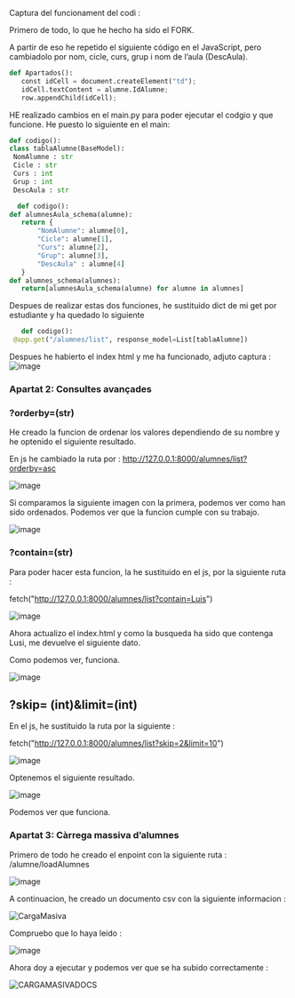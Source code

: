 Captura del funcionament del codi : 



Primero de todo, lo que he hecho ha sido el FORK.

A partir de eso he repetido el siguiente código en el JavaScript, pero cambiadolo por nom, cicle, curs, grup i nom de l’aula (DescAula).
 

```python
def Apartados():
   const idCell = document.createElement("td");
   idCell.textContent = alumne.IdAlumne;
   row.appendChild(idCell); 
```

HE realizado cambios en el main.py para poder ejecutar el codgio y que funcione. 
He puesto lo siguiente en el main: 

   ```python
   def codigo():
   class tablaAlumne(BaseModel):
    NomAlumne : str
    Cicle : str
    Curs : int
    Grup : int
    DescAula : str
```

 ```python
   def codigo():
def alumnesAula_schema(alumne):
    return {
        "NomAlumne": alumne[0],
        "Cicle": alumne[1],
        "Curs": alumne[2],
        "Grup": alumne[3],
        "DescAula" : alumne[4]
    }
def alumnes_schema(alumnes):
    return[alumnesAula_schema(alumne) for alumne in alumnes]

```
Despues de realizar estas dos funciones, he sustituido dict de mi get por estudiante y ha quedado lo siguiente 
```python
   def codigo():
 @app.get("/alumnes/list", response_model=List[tablaAlumne])
```

Despues he habierto el index html y me ha funcionado, adjuto captura :
![image](https://github.com/user-attachments/assets/c884c751-63cd-448e-a887-fe78ce29336c)

### Apartat 2: Consultes avançades
### ?orderby=(str)
He creado la funcion de ordenar los valores dependiendo de su nombre y he optenido el siguiente resultado. 

En js he cambiado la ruta por : http://127.0.0.1:8000/alumnes/list?orderby=asc

![image](https://github.com/user-attachments/assets/2ae86418-0812-4f36-98d0-ce9437d6fc10)

Si comparamos la siguiente imagen con la primera, podemos ver como han sido ordenados. Podemos ver que la funcion cumple con su trabajo.

![image](https://github.com/user-attachments/assets/cbb10c93-b2ed-4160-b206-7ac688b3fc45)


### ?contain=(str)
Para poder hacer esta funcion, la he sustituido en el js, por la siguiente ruta :

 fetch("http://127.0.0.1:8000/alumnes/list?contain=Luis") 
 
![image](https://github.com/user-attachments/assets/de14119c-bfca-4f6e-9894-30f92f9d566e)

Ahora actualizo el index.html y como la busqueda ha sido que contenga Lusi, me devuelve el siguiente dato.

Como podemos ver, funciona.

![image](https://github.com/user-attachments/assets/c9d7c217-b87e-4490-a82c-323bf5bd42aa)


## ?skip= (int)&limit=(int) 

En el js, he sustituido la ruta por la siguiente : 

 fetch("http://127.0.0.1:8000/alumnes/list?skip=2&limit=10") 

 ![image](https://github.com/user-attachments/assets/17723e0d-e714-4190-9314-292e22936251)

 Optenemos el siguiente resultado.

 ![image](https://github.com/user-attachments/assets/15886ec2-5d3c-416b-ac34-418700c973cd)

 Podemos ver que funciona.



### Apartat 3: Càrrega massiva d’alumnes 

Primero de todo he creado el enpoint con la siguiente ruta :  /alumne/loadAlumnes

![image](https://github.com/user-attachments/assets/2d258d04-1f46-45fc-a578-eef62d700078)

A continuacion, he creado un documento csv con la siguiente informacion : 

![CargaMasiva](https://github.com/user-attachments/assets/37412a7d-7f46-4be5-91da-d0d8a6106418)


Compruebo que lo haya leido : 

![image](https://github.com/user-attachments/assets/ff6c0aca-3d62-43aa-bcfd-521f634eb494)

Ahora doy a ejecutar y podemos ver que se ha subido correctamente :

![CARGAMASIVADOCS](https://github.com/user-attachments/assets/97533a57-b706-4044-8ede-9c3795a032d3)















